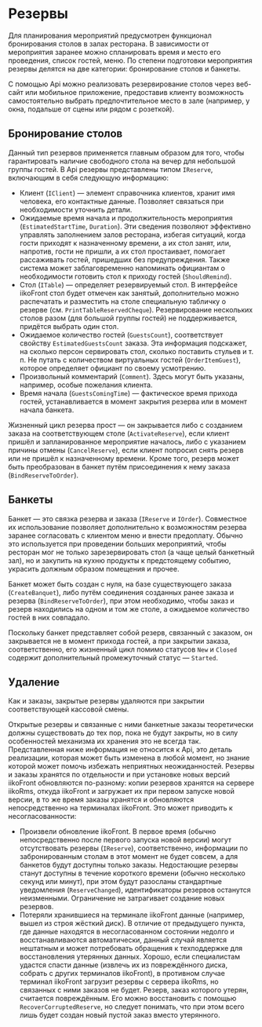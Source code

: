 ﻿# Резервы #

Для планирования мероприятий предусмотрен функционал бронирования столов в залах ресторана. В зависимости от мероприятия заранее можно спланировать время и место его проведения, список гостей, меню. По степени подготовки мероприятия резервы делятся на две категории: бронирование столов и банкеты.

С помощью Api можно реализовать резервирование столов через веб-сайт или мобильное приложение, предоставив клиенту возможность самостоятельно выбрать предпочтительное место в зале (например, у окна, подальше от сцены или рядом с розеткой).

## Бронирование столов ##

Данный тип резервов применяется главным образом для того, чтобы гарантировать наличие свободного стола на вечер для небольшой группы гостей. В Api резервы представлены типом `IReserve`, включающим в себя следующую информацию:

- Клиент (`IClient`) — элемент справочника клиентов, хранит имя человека, его контактные данные. Позволяет связаться при необходимости уточнить детали.
- Ожидаемые время начала и продолжительность мероприятия (`EstimatedStartTime`, `Duration`). Эти сведения позволяют эффективно управлять заполнением залов ресторана, избегая ситуаций, когда гости приходят к назначенному времени, а их стол занят, или, напротив, гости не пришли, а их стол простаивает, помогает рассаживать гостей, пришедших без предупреждения. Также система может заблаговременно напоминать официантам о необходимости готовить стол к приходу гостей (`ShouldRemind`).
- Стол (`ITable`) — определяет резервируемый стол. В интерфейсе iikoFront стол будет отмечен как занятый, дополнительно можно распечатать и разместить на столе специальную табличку о резерве (см. `PrintTableReservedCheque`). Резервирование нескольких столов разом (для большой группы гостей) не поддерживается, придётся выбрать один стол.
- Ожидаемое количество гостей (`GuestsCount`), соответствует свойству `EstimatedGuestsCount` заказа. Эта информация подскажет, на сколько персон сервировать стол, сколько поставить стульев и т. п. Не путать с количеством виртуальных гостей (`OrderItemGuest`), которое определяет официант по своему усмотрению.
- Произвольный комментарий (`Comment`). Здесь могут быть указаны, например, особые пожелания клиента.
- Время начала (`GuestsComingTime`) — фактическое время прихода гостей, устанавливается в момент закрытия резерва или в момент начала банкета.    

Жизненный цикл резерва прост — он закрывается либо с созданием заказа на соответствующем столе (`ActivateReserve`), если клиент пришёл и запланированное мероприятие началось, либо с указанием причины отмены (`CancelReserve`), если клиент попросил снять резерв или не пришёл к назначенному времени. Кроме того, резерв может быть преобразован в банкет путём присоединения к нему заказа (`BindReserveToOrder`).  

## Банкеты ##

Банкет — это связка резерва и заказа (`IReserve` и `IOrder`). Совместное их использование позволяет дополнительно к возможностям резерва заранее согласовать с клиентом меню и внести предоплату. Обычно это используется при проведении больших мероприятий, чтобы ресторан мог не только зарезервировать стол (а чаще целый банкетный зал), но и закупить на кухню продукты к предстоящему событию, украсить должным образом помещения и прочее.

Банкет может быть создан с нуля, на базе существующего заказа (`CreateBanquet`), либо путём соединения созданных ранее заказа и резерва (`BindReserveToOrder`), при этом необходимо, чтобы заказ и резерв находились на одном и том же столе, а ожидаемое количество гостей в них совпадало.

Поскольку банкет представляет собой резерв, связанный с заказом, он закрывается не в момент прихода гостей, а при закрытии заказа, соответственно, его жизненный цикл помимо статусов `New` и `Closed` содержит дополнительный промежуточный статус — `Started`.

## Удаление ##
Как и заказы, закрытые резервы удаляются при закрытии соответствующей кассовой смены.

Открытые резервы и связанные с ними банкетные заказы теоретически должны существовать до тех пор, пока не будут закрыты, но в силу особенностей механизма их хранения это не всегда так. Представленная ниже информация не относится к Api, это деталь реализации, которая может быть изменена в любой момент, но знание которой может помочь избежать неприятных неожиданностей. Резервы и заказы хранятся по отдельности и при установке новых версий iikoFront обновляются по-разному: копии резервов хранятся на сервере iikoRms, откуда iikoFront и загружает их при первом запуске новой версии, в то же время заказы хранятся и обновляются непосредственно на терминалах iikoFront. Это может приводить к несогласованности:

* Произвели обновление iikoFront. В первое время (обычно непосредственно после первого запуска новой версии) могут отсутствовать резервы (`IReserve`), соответственно, информации по забронированным столам в этот момент не будет совсем, а для банкетов будут доступны только заказы. Недостающие резервы станут доступны в течение короткого времени (обычно несколько секунд или минут), при этом будут разосланы стандартные уведомления (`ReserveChanged`), идентификаторы резервов останутся неизменными. Ограничение не затрагивает создание новых резервов.
* Потеряли хранившиеся на терминале iikoFront данные (например, вышел из строя жёсткий диск). В отличие от предыдущего пункта, где данные находятся в несогласованном состоянии недолго и восстанавливаются автоматически, данный случай является нештатным и может потребовать обращения к техподдержке для восстановления утерянных данных. Хорошо, если специалистам удастся спасти данные (извлечь их из повреждённого диска, собрать с других терминалов iikoFront), в противном случае терминал iikoFront загрузит резервы с сервера iikoRms, но связанных с ними заказов не будет. Резерв, заказ которого утерян, считается повреждённым. Его можно восстановить с помощью `RecoverCorruptedReserve`, но следует понимать, что при этом всего лишь будет создан новый пустой заказ вместо утерянного.